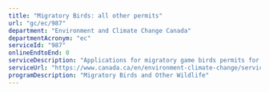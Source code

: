 ```yaml
---
title: "Migratory Birds: all other permits"
url: "gc/ec/987"
department: "Environment and Climate Change Canada"
departmentAcronym: "ec"
serviceId: "987"
onlineEndtoEnd: 0
serviceDescription: "Applications for migratory game birds permits for other activities than hunting (e.g., airport, aviculture, damage or danger, eiderdown, scientific, and taxidermist)"
serviceUrl: "https://www.canada.ca/en/environment-climate-change/services/migratory-bird-permits/application-forms.html"
programDescription: "Migratory Birds and Other Wildlife"
---
```

